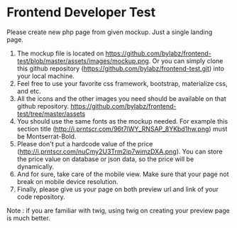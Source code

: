 # Frontend Developer Test

Please create new php page from given mockup. Just a single landing page.

1. The mockup file is located on https://github.com/bylabz/frontend-test/blob/master/assets/images/mockup.png.
   Or you can simply clone this github repository (https://github.com/bylabz/frontend-test.git) into
   your local machine.
1. Feel free to use your favorite css framework, bootstrap, materialize css, and etc.
1. All the icons and the other images you need should be available on that github repository.
   https://github.com/bylabz/frontend-test/tree/master/assets
1. You should use the same fonts as the mockup needed. For example this section title (http://i.prntscr.com/96t7lWY_RNSAP_8YKbd1hw.png)
   must be Montserrat-Bold.
1. Please don't put a hardcode value of the price (http://i.prntscr.com/nuCmy2U3Trm2ip7wimzDXA.png).
   You can store the price value on database or json data, so the price will be dynamically.
1. And for sure, take care of the mobile view. Make sure that your page not break on mobile device resolution.
1. Finally, please give us your page on both preview url and link of your code repository.

Note : if you are familiar with twig, using twig on creating your preview page is much better.
